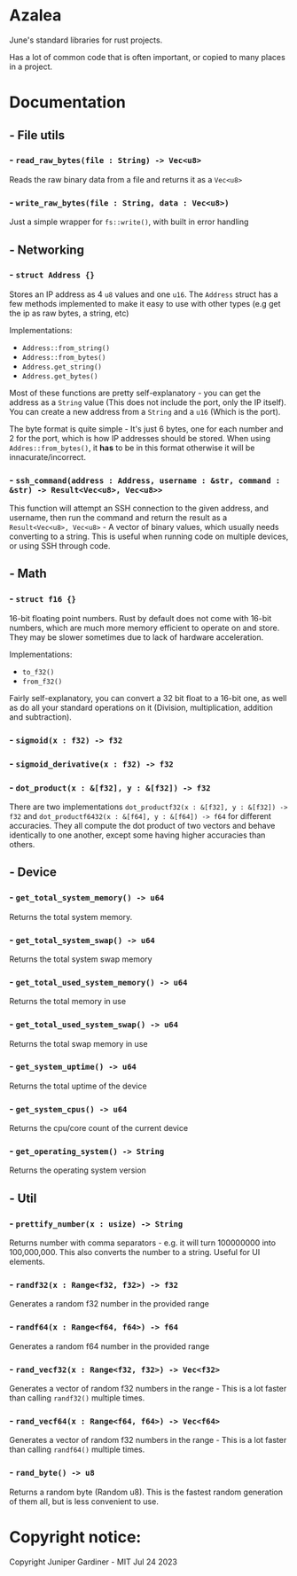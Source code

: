 # Azalea

June's standard libraries for rust projects.

Has a lot of common code that is often important, or copied to many places in a project.

# Documentation

## - File utils

### - `read_raw_bytes(file : String) -> Vec<u8>`

Reads the raw binary data from a file and returns it as a `Vec<u8>`

### - `write_raw_bytes(file : String, data : Vec<u8>)`

Just a simple wrapper for `fs::write()`, with built in error handling

## - Networking

### - `struct Address {}`

Stores an IP address as 4 `u8` values and one `u16`. The `Address` struct has a few methods implemented to make it easy to use with other types (e.g get the ip as raw bytes, a string, etc)

Implementations:
- `Address::from_string()`
- `Address::from_bytes()`
- `Address.get_string()`
- `Address.get_bytes()`

Most of these functions are pretty self-explanatory - you can get the address as a `String` value (This does not include the port, only the IP itself). You can create a new address from a `String` and a `u16` (Which is the port).

The byte format is quite simple - It's just 6 bytes, one for each number and 2 for the port, which is how IP addresses should be stored. When using `Addres::from_bytes()`, it **has** to be in this format otherwise it will be innacurate/incorrect.

### - `ssh_command(address : Address, username : &str, command : &str) -> Result<Vec<u8>, Vec<u8>> `

This function will attempt an SSH connection to the given address, and username, then run the command and return the result as a `Result<Vec<u8>, Vec<u8>` - A vector of binary values, which usually needs converting to a string. This is useful when running code on multiple devices, or using SSH through code.

## - Math

### - `struct f16 {}`

16-bit floating point numbers. Rust by default does not come with 16-bit numbers, which are much more memory efficient to operate on and store. They may be slower sometimes due to lack of hardware acceleration.

Implementations:
- `to_f32()`
- `from_f32()`

Fairly self-explanatory, you can convert a 32 bit float to a 16-bit one, as well as do all your standard operations on it (Division, multiplication, addition and subtraction).

### - `sigmoid(x : f32) -> f32`

### - `sigmoid_derivative(x : f32) -> f32`

### - `dot_product(x : &[f32], y : &[f32]) -> f32`

There are two implementations `dot_productf32(x : &[f32], y : &[f32]) -> f32` and `dot_productf6432(x : &[f64], y : &[f64]) -> f64` for different accuracies. They all compute the dot product of two vectors and behave identically to one another, except some having higher accuracies than others.

## - Device

### - `get_total_system_memory() -> u64`

Returns the total system memory.

### - `get_total_system_swap() -> u64`

Returns the total system swap memory

### - `get_total_used_system_memory() -> u64`

Returns the total memory in use

### - `get_total_used_system_swap() -> u64`

Returns the total swap memory in use

### - `get_system_uptime() -> u64`

Returns the total uptime of the device

### - `get_system_cpus() -> u64`

Returns the cpu/core count of the current device

### - `get_operating_system() -> String`

Returns the operating system version


## - Util

### - `prettify_number(x : usize) -> String`

Returns number with comma separators - e.g. it will turn 100000000 into 100,000,000. This also converts the number to a string. Useful for UI elements.

### - `randf32(x : Range<f32, f32>) -> f32`

Generates a random f32 number in the provided range

### - `randf64(x : Range<f64, f64>) -> f64`

Generates a random f64 number in the provided range

### - `rand_vecf32(x : Range<f32, f32>) -> Vec<f32>`

Generates a vector of random f32 numbers in the range - This is a lot faster than calling `randf32()` multiple times. 

### - `rand_vecf64(x : Range<f64, f64>) -> Vec<f64>`

Generates a vector of random f32 numbers in the range - This is a lot faster than calling `randf64()` multiple times.

### - `rand_byte() -> u8`

Returns a random byte (Random u8). This is the fastest random generation of them all, but is less convenient to use.

# Copyright notice:

Copyright Juniper Gardiner - MIT
Jul 24 2023
